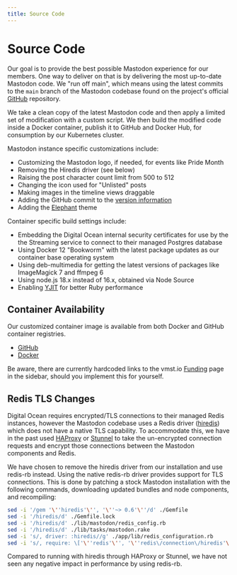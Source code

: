 ```yaml
---
title: Source Code
---
```


# Source Code

Our goal is to provide the best possible Mastodon experience for our members.
One way to deliver on that is by delivering the most up-to-date Mastodon code.
We  "run off main", which means using the latest commits to the `main` branch of the Mastodon codebase found on the project's official [GitHub](https://github.com/mastodon/mastodon) repository.

We take a clean copy of the latest Mastodon code and then apply a limited set of modification with a custom script.
We then build the modified code inside a Docker container, publish it to GitHub and Docker Hub, for consumption by our Kubernetes cluster.

Mastodon instance specific customizations include:

- Customizing the Mastodon logo, if needed, for events like Pride Month
- Removing the Hiredis driver (see below)
- Raising the post character count limit from 500 to 512
- Changing the icon used for "Unlisted" posts
- Making images in the timeline views draggable
- Adding the GitHub commit to the [version information](/infrastructure/versions)
- Adding the [Elephant](/flings/elephant) theme

Container specific build settings include:

- Embedding the Digital Ocean internal security certificates for use by the the Streaming service to connect to their managed Postgres database
- Using Docker 12 "Bookworm" with the latest package updates as our container base operating system
- Using deb-multimedia for getting the latest versions of packages like ImageMagick 7 and ffmpeg 6
- Using node.js 18.x instead of 16.x, obtained via Node Source
- Enabling [YJIT](https://shopify.engineering/ruby-yjit-is-production-ready) for better Ruby performance

## Container Availability

Our customized container image is available from both Docker and GitHub container registries.

- [GitHub](https://github.com/users/vmstan/packages/container/package/mastodon)
- [Docker](https://hub.docker.com/r/vmstan/mastodon)

Be aware, there are currently hardcoded links to the vmst.io [Funding](/funding) page in the sidebar, should you implement this for yourself.

## Redis TLS Changes

Digital Ocean requires encrypted/TLS connections to their managed Redis instances, however the Mastodon codebase uses a Redis driver ([hiredis](https://github.com/redis/hiredis-rb)) which does not have a native TLS capability.
To accommodate this, we have in the past used [HAProxy](https://www.haproxy.org) or [Stunnel](https://www.stunnel.org) to take the un-encrypted connection requests and encrypt those connections between the Mastodon components and Redis.

We have chosen to remove the hiredis driver from our installation and use redis-rb instead.
Using the native redis-rb driver provides support for TLS connections.
This is done by patching a stock Mastodon installation with the following commands, downloading updated bundles and node components, and recompiling:

```bash
sed -i '/gem '\''hiredis'\'', '\''~> 0.6'\''/d' ./Gemfile
sed -i '/hiredis/d' ./Gemfile.lock
sed -i '/hiredis/d' ./lib/mastodon/redis_config.rb
sed -i '/hiredis/d' ./lib/tasks/mastodon.rake
sed -i 's/, driver: :hiredis//g' ./app/lib/redis_configuration.rb
sed -i 's/, require: \['\''redis'\'', '\''redis\/connection\/hiredis'\''\]//' ./Gemfile
```

Compared to running with hiredis through HAProxy or Stunnel, we have not seen any negative impact in performance by using redis-rb.
